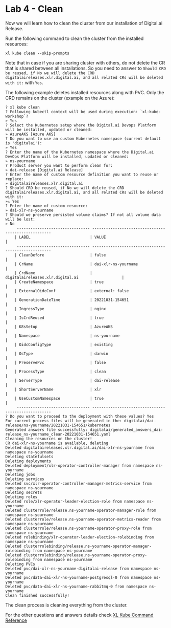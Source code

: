 
# Lab 4 - Clean

Now we will learn how to clean the cluster from our installation of  Digital.ai Release.

Run the following command to clean the cluster from the installed resources:

```shell
xl kube clean --skip-prompts
```

Note that in case if you are sharing cluster with others, do not delete the CR that is shared between all installations.
So you need to answer to `Should CRD be reused, if No we will delete the CRD digitalaireleases.xlr.digital.ai, and all related CRs will be deleted with it:` with `Yes`.

The following example deletes installed resources along with PVC. Only the CRD remains on the cluster (example on the Azure):

```text
? xl kube clean
? Following kubectl context will be used during execution: `xl-kube-workshop`? 
» Yes
? Select the Kubernetes setup where the Digital.ai Devops Platform will be installed, updated or cleaned: 
» AzureAKS [Azure AKS]
? Do you want to use an custom Kubernetes namespace (current default is 'digitalai'): 
» Yes
? Enter the name of the Kubernetes namespace where the Digital.ai DevOps Platform will be installed, updated or cleaned: 
» ns-yourname
? Product server you want to perform clean for: 
» dai-release [Digital.ai Release]
? Enter the name of custom resource definition you want to reuse or replace: 
» digitalaireleases.xlr.digital.ai
? Should CRD be reused, if No we will delete the CRD digitalaireleases.xlr.digital.ai, and all related CRs will be deleted with it: 
»⚠️ Yes
? Enter the name of custom resource: 
» dai-xlr-ns-yourname
? Should we preserve persisted volume claims? If not all volume data will be lost: 
» No
	 -------------------------------- ----------------------------------------------------
	| LABEL                          | VALUE                                              |
	 -------------------------------- ----------------------------------------------------
	| CleanBefore                    | false                                              |
	| CrName                         | dai-xlr-ns-yourname                               |
	| CrdName                        | digitalaireleases.xlr.digital.ai                   |
	| CreateNamespace                | true                                               |
	| ExternalOidcConf               | external: false                                    |
	| GenerationDateTime             | 20221031-154651                                    |
	| IngressType                    | nginx                                              |
	| IsCrdReused                    | true                                               |
	| K8sSetup                       | AzureAKS                                           |
	| Namespace                      | ns-yourname                                       |
	| OidcConfigType                 | existing                                           |
	| OsType                         | darwin                                             |
	| PreservePvc                    | false                                              |
	| ProcessType                    | clean                                              |
	| ServerType                     | dai-release                                        |
	| ShortServerName                | xlr                                                |
	| UseCustomNamespace             | true                                               |
	 -------------------------------- ----------------------------------------------------
? Do you want to proceed to the deployment with these values? Yes
For current process files will be generated in the: digitalai/dai-release/ns-yourname/20221031-154651/kubernetes
Generated answers file successfully: digitalai/generated_answers_dai-release_ns-yourname_clean-20221031-154651.yaml
Cleaning the resources on the cluster!
CR dai-xlr-ns-yourname is available, deleting
Deleted digitalaireleases.xlr.digital.ai/dai-xlr-ns-yourname from namespace ns-yourname
Deleting statefulsets
Deleting deployments
Deleted deployment/xlr-operator-controller-manager from namespace ns-yourname
Deleting jobs
Deleting services
Deleted svc/xlr-operator-controller-manager-metrics-service from namespace ns-yourname
Deleting secrets
Deleting roles
Deleted role/xlr-operator-leader-election-role from namespace ns-yourname
Deleted clusterrole/release.ns-yourname-operator-manager-role from namespace ns-yourname
Deleted clusterrole/release.ns-yourname-operator-metrics-reader from namespace ns-yourname
Deleted clusterrole/release.ns-yourname-operator-proxy-role from namespace ns-yourname
Deleted rolebinding/xlr-operator-leader-election-rolebinding from namespace ns-yourname
Deleted clusterrolebinding/release.ns-yourname-operator-manager-rolebinding from namespace ns-yourname
Deleted clusterrolebinding/release.ns-yourname-operator-proxy-rolebinding from namespace ns-yourname
Deleting PVCs
Deleted pvc/dai-xlr-ns-yourname-digitalai-release from namespace ns-yourname
Deleted pvc/data-dai-xlr-ns-yourname-postgresql-0 from namespace ns-yourname
Deleted pvc/data-dai-xlr-ns-yourname-rabbitmq-0 from namespace ns-yourname
Clean finished successfully!
```

The clean process is cleaning everything from the cluster. 

For the other questions and answers details check [XL Kube Command Reference](https://docs.digital.ai/bundle/devops-release-version-v.22.3/page/release/operator/xl-kube.html#xl-kube-clean)
